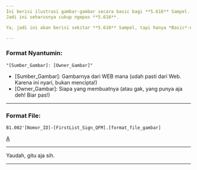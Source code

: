 ```yaml
---
Ini berisi ilustrasi gambar-gambar secara basic bagi **5.616** Sampel. <br>
Jadi ini seharusnya cukup ngepas **5.616**.

Ya, jadi ini akan berisi sekitar **5.616** Sampel, tapi hanya *Basic*-nya aja.

---
```

### Format Nyantumin:
```
"[Sumber_Gambar]: [Owner_Gambar]"
```
- [Sumber_Gambar]: Gambarnya dari WEB mana (udah pasti dari Web. Karena ini nyari, bukan mencipta!)
- [Owner_Gambar]: Siapa yang membuatnya (atau gak, yang punya aja deh! Biar pas!)
---
### Format File:
```
B1.002'[Nomor_ID]-[FirstList_Sign_QFM].[format_file_gambar]
```
[A](https://docs.google.com/spreadsheets/d/1zLfmoWbyX3uObGxpigM-m-7OviPcki7hWT1SjPG9ZI8/edit?usp=sharing)

---
Yaudah, gitu aja sih.

---
